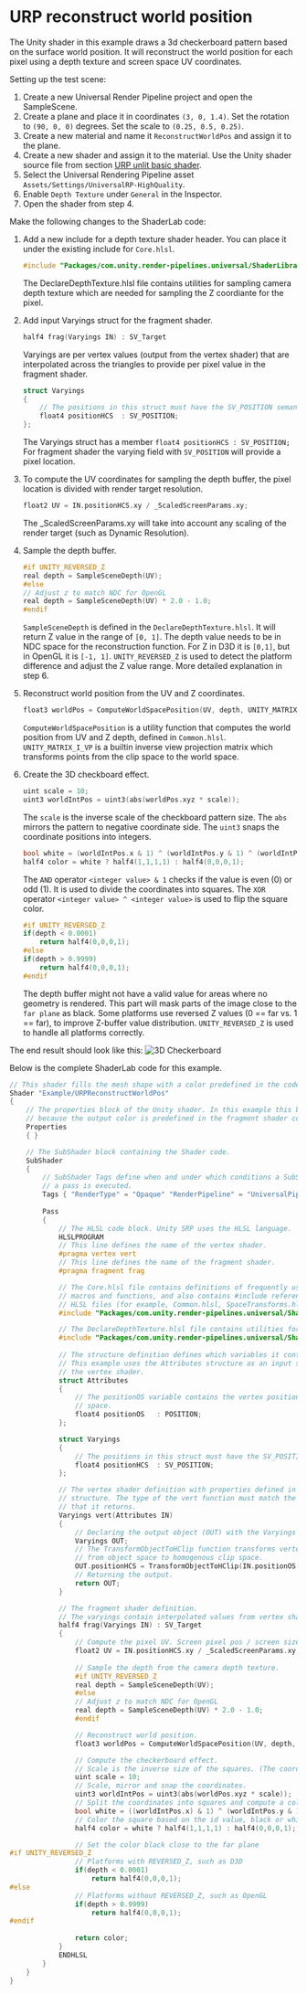 # URP reconstruct world  position

The Unity shader in this example draws a 3d checkerboard pattern based on the surface world position. It will reconstruct the world position for each pixel using a depth texture and screen space UV coordinates.

Setting up the test scene:

1. Create a new Universal Render Pipeline project and open the SampleScene.
2. Create a plane and place it in coordinates `(3, 0, 1.4)`. Set the rotation to `(90, 0, 0)` degrees. Set the scale to `(0.25, 0.5, 0.25)`.
3. Create a new material and name it `ReconstructWorldPos` and assign it to the plane.
4. Create a new shader and assign it to the material. Use the Unity shader source file from section [URP unlit basic shader](writing-shaders-urp-basic-unlit-structure.md).
5. Select the Universal Rendering Pipeline asset `Assets/Settings/UniversalRP-HighQuality`.
6. Enable `Depth Texture` under `General` in the Inspector.
7. Open the shader from step 4.

Make the following changes to the ShaderLab code: 

1. Add a new include for a depth texture shader header. You can place it under the existing include for `Core.hlsl`.
    
    ```c++
    #include "Packages/com.unity.render-pipelines.universal/ShaderLibrary/DeclareDepthTexture.hlsl`"
    ```
    The DeclareDepthTexture.hlsl file contains utilities for sampling camera depth texture which are needed for sampling the Z coordiante for the pixel.

2. Add input Varyings struct for the fragment shader. 
    
    ```c++
    half4 frag(Varyings IN) : SV_Target
    ```
    Varyings are per vertex values (output from the vertex shader) that are interpolated across the triangles to provide per pixel value in the fragment shader.
    
    ```c++
    struct Varyings
    {
        // The positions in this struct must have the SV_POSITION semantic.
        float4 positionHCS  : SV_POSITION;
    };
    ```
    The Varyings struct has a member `float4 positionHCS : SV_POSITION;` For fragment shader the varying field with `SV_POSITION` will provide a pixel location.

3. To compute the UV coordinates for sampling the depth buffer, the pixel location is divided with render target resolution.

    ```c++
    float2 UV = IN.positionHCS.xy / _ScaledScreenParams.xy;
    ```
    The _ScaledScreenParams.xy will take into account any scaling of the render target (such as Dynamic Resolution).

4. Sample the depth buffer.
    ```c++
    #if UNITY_REVERSED_Z
    real depth = SampleSceneDepth(UV);
    #else
    // Adjust z to match NDC for OpenGL
    real depth = SampleSceneDepth(UV) * 2.0 - 1.0;
    #endif
    ```
   `SampleSceneDepth` is defined in the `DeclareDepthTexture.hlsl`. It will return Z value in the range of `[0, 1]`.
   The depth value needs to be in NDC space for the reconstruction function. For Z in D3D it is `[0,1]`, but in OpenGL it is `[-1, 1]`.
   `UNITY_REVERSED_Z` is used to detect the platform difference and adjust the Z value range. More detailed explanation in step 6.
5. Reconstruct world position from the UV and Z coordinates.
    ```c++
    float3 worldPos = ComputeWorldSpacePosition(UV, depth, UNITY_MATRIX_I_VP);
    ```
    `ComputeWorldSpacePosition` is a utility function that computes the world position from UV and Z depth, defined in `Common.hlsl`.
    `UNITY_MATRIX_I_VP` is a builtin inverse view projection matrix which transforms points from the clip space to the world space.

6. Create the 3D checkboard effect.

    ```c++
    uint scale = 10;
    uint3 worldIntPos = uint3(abs(worldPos.xyz * scale));
    ```
    The `scale` is the inverse scale of the checkboard pattern size.
    The `abs` mirrors the pattern to negative coordinate side.
    The `uint3` snaps the coordinate positions into integers.
    
    ```c++
    bool white = (worldIntPos.x & 1) ^ (worldIntPos.y & 1) ^ (worldIntPos.z & 1);
    half4 color = white ? half4(1,1,1,1) : half4(0,0,0,1);
    ```
    The `AND` operator `<integer value> & 1` checks if the value is even (0) or odd (1). It is used to divide the coordinates into squares.
    The `XOR` operator `<integer value> ^ <integer value>` is used to flip the square color.
    
    ```c++
    #if UNITY_REVERSED_Z
    if(depth < 0.0001)
        return half4(0,0,0,1);
    #else
    if(depth > 0.9999)
        return half4(0,0,0,1);
    #endif
    ```
    The depth buffer might not have a valid value for areas where no geometry is rendered. This part will mask parts of the image close to the `far plane` as black.
    Some platforms use reversed Z values (0 == far vs. 1 == far), to improve Z-buffer value distribution. `UNITY_REVERSED_Z` is used to handle all platforms correctly.
    
The end result should look like this:
![3D Checkerboard](Images/shader-examples/unlit-shader-tutorial-reconstruct-world-position.png) 

Below is the complete ShaderLab code for this example.

```c++
// This shader fills the mesh shape with a color predefined in the code.
Shader "Example/URPReconstructWorldPos"
{
    // The properties block of the Unity shader. In this example this block is empty
    // because the output color is predefined in the fragment shader code.
    Properties
    { }

    // The SubShader block containing the Shader code. 
    SubShader
    {
        // SubShader Tags define when and under which conditions a SubShader block or
        // a pass is executed.
        Tags { "RenderType" = "Opaque" "RenderPipeline" = "UniversalPipeline" }
        
        Pass
        {
            // The HLSL code block. Unity SRP uses the HLSL language.
            HLSLPROGRAM
            // This line defines the name of the vertex shader. 
            #pragma vertex vert
            // This line defines the name of the fragment shader. 
            #pragma fragment frag

            // The Core.hlsl file contains definitions of frequently used HLSL
            // macros and functions, and also contains #include references to other
            // HLSL files (for example, Common.hlsl, SpaceTransforms.hlsl, etc.).
            #include "Packages/com.unity.render-pipelines.universal/ShaderLibrary/Core.hlsl"

            // The DeclareDepthTexture.hlsl file contains utilities for sampling camera depth texture.
            #include "Packages/com.unity.render-pipelines.universal/ShaderLibrary/DeclareDepthTexture.hlsl"
            
            // The structure definition defines which variables it contains.
            // This example uses the Attributes structure as an input structure in
            // the vertex shader.
            struct Attributes
            {
                // The positionOS variable contains the vertex positions in object
                // space.
                float4 positionOS   : POSITION;                 
            };

            struct Varyings
            {
                // The positions in this struct must have the SV_POSITION semantic.
                float4 positionHCS  : SV_POSITION;
            };            

            // The vertex shader definition with properties defined in the Varyings 
            // structure. The type of the vert function must match the type (struct)
            // that it returns.
            Varyings vert(Attributes IN)
            {
                // Declaring the output object (OUT) with the Varyings struct.
                Varyings OUT;
                // The TransformObjectToHClip function transforms vertex positions
                // from object space to homogenous clip space.
                OUT.positionHCS = TransformObjectToHClip(IN.positionOS.xyz);
                // Returning the output.
                return OUT;
            }

            // The fragment shader definition.
            // The varyings contain interpolated values from vertex shader
            half4 frag(Varyings IN) : SV_Target
            {
                // Compute the pixel UV. Screen pixel pos / screen size.
                float2 UV = IN.positionHCS.xy / _ScaledScreenParams.xy;
                
                // Sample the depth from the camera depth texture.
                #if UNITY_REVERSED_Z
                real depth = SampleSceneDepth(UV);
                #else
                // Adjust z to match NDC for OpenGL
                real depth = SampleSceneDepth(UV) * 2.0 - 1.0;
                #endif

                // Reconstruct world position.
                float3 worldPos = ComputeWorldSpacePosition(UV, depth, UNITY_MATRIX_I_VP);

                // Compute the checkerboard effect.
                // Scale is the inverse size of the squares. (The coordinates are scaled)
                uint scale = 10;
                // Scale, mirror and snap the coordinates.
                uint3 worldIntPos = uint3(abs(worldPos.xyz * scale));
                // Split the coordinates into squares and compute a color id value
                bool white = ((worldIntPos.x) & 1) ^ (worldIntPos.y & 1) ^ (worldIntPos.z & 1);
                // Color the square based on the id value, black or white.
                half4 color = white ? half4(1,1,1,1) : half4(0,0,0,1);

                // Set the color black close to the far plane
#if UNITY_REVERSED_Z
                // Platforms with REVERSED_Z, such as D3D
                if(depth < 0.0001)
                    return half4(0,0,0,1);
#else
                // Platforms without REVERSED_Z, such as OpenGL
                if(depth > 0.9999)
                    return half4(0,0,0,1);
#endif
                
                return color;
            }
            ENDHLSL
        }
    }
}
```
